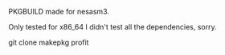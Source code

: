 PKGBUILD made for nesasm3.

Only tested for x86_64
I didn't test all the dependencies, sorry.


git clone
makepkg
profit
